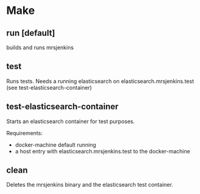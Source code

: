 # Make

## run [default]

builds and runs mrsjenkins

## test

Runs tests. Needs a running elasticsearch on elasticsearch.mrsjenkins.test (see test-elasticsearch-container)

## test-elasticsearch-container

Starts an elasticsearch container for test purposes.

Requirements:

* docker-machine default running
* a host entry with elasticsearch.mrsjenkins.test to the docker-machine

## clean

Deletes the mrsjenkins binary and the elasticsearch test container.
